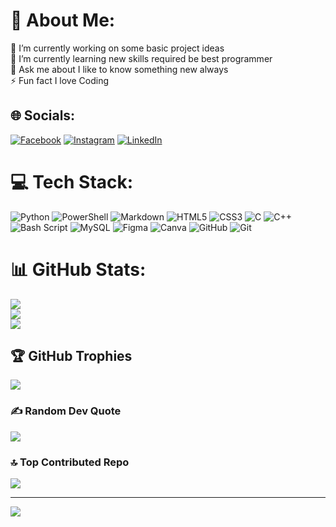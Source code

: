 # 💫 About Me:
🔭 I’m currently working on some basic project ideas<br>🌱 I’m currently learning new skills required be best programmer<br>💬 Ask me about I like to know something new always<br>⚡ Fun fact I love Coding


## 🌐 Socials:
[![Facebook](https://img.shields.io/badge/Facebook-%231877F2.svg?logo=Facebook&logoColor=white)](https://facebook.com/ ) [![Instagram](https://img.shields.io/badge/Instagram-%23E4405F.svg?logo=Instagram&logoColor=white)](https://instagram.com/ ) [![LinkedIn](https://img.shields.io/badge/LinkedIn-%230077B5.svg?logo=linkedin&logoColor=white)](https://linkedin.com/in/ ) 

# 💻 Tech Stack:
![Python](https://img.shields.io/badge/python-3670A0?style=plastic&logo=python&logoColor=ffdd54) ![PowerShell](https://img.shields.io/badge/PowerShell-%235391FE.svg?style=plastic&logo=powershell&logoColor=white) ![Markdown](https://img.shields.io/badge/markdown-%23000000.svg?style=plastic&logo=markdown&logoColor=white) ![HTML5](https://img.shields.io/badge/html5-%23E34F26.svg?style=plastic&logo=html5&logoColor=white) ![CSS3](https://img.shields.io/badge/css3-%231572B6.svg?style=plastic&logo=css3&logoColor=white) ![C](https://img.shields.io/badge/c-%2300599C.svg?style=plastic&logo=c&logoColor=white) ![C++](https://img.shields.io/badge/c++-%2300599C.svg?style=plastic&logo=c%2B%2B&logoColor=white) ![Bash Script](https://img.shields.io/badge/bash_script-%23121011.svg?style=plastic&logo=gnu-bash&logoColor=white) ![MySQL](https://img.shields.io/badge/mysql-4479A1.svg?style=plastic&logo=mysql&logoColor=white) ![Figma](https://img.shields.io/badge/figma-%23F24E1E.svg?style=plastic&logo=figma&logoColor=white) ![Canva](https://img.shields.io/badge/Canva-%2300C4CC.svg?style=plastic&logo=Canva&logoColor=white) ![GitHub](https://img.shields.io/badge/github-%23121011.svg?style=plastic&logo=github&logoColor=white) ![Git](https://img.shields.io/badge/git-%23F05033.svg?style=plastic&logo=git&logoColor=white)
# 📊 GitHub Stats:
![](https://github-readme-stats.vercel.app/api?username=Pras7616533&theme=tokyonight&hide_border=true&include_all_commits=true&count_private=true)<br/>
![](https://github-readme-streak-stats.herokuapp.com/?user=Pras7616533&theme=tokyonight&hide_border=true)<br/>
![](https://github-readme-stats.vercel.app/api/top-langs/?username=Pras7616533&theme=tokyonight&hide_border=true&include_all_commits=true&count_private=true&layout=compact)

## 🏆 GitHub Trophies
![](https://github-profile-trophy.vercel.app/?username=Pras7616533&theme=radical&no-frame=true&no-bg=false&margin-w=4)

### ✍️ Random Dev Quote
![](https://quotes-github-readme.vercel.app/api?type=vetical&theme=tokyonight)

### 🔝 Top Contributed Repo
![](https://github-contributor-stats.vercel.app/api?username=Pras7616533&limit=5&theme=dark&combine_all_yearly_contributions=true)

---
[![](https://visitcount.itsvg.in/api?id=Pras7616533&icon=10&color=13)](https://visitcount.itsvg.in)

<!-- Proudly created with GPRM ( https://gprm.itsvg.in ) -->

